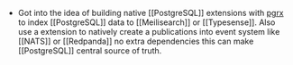- Got into the idea of building native [[PostgreSQL]] extensions with [pgrx](https://github.com/pgcentralfoundation/pgrx) to index [[PostgreSQL]] data to [[Meilisearch]] or [[Typesense]]. Also use a extension to natively create a publications into event system like [[NATS]] or [[Redpanda]] no extra dependencies this can make [[PostgreSQL]] central source of truth.